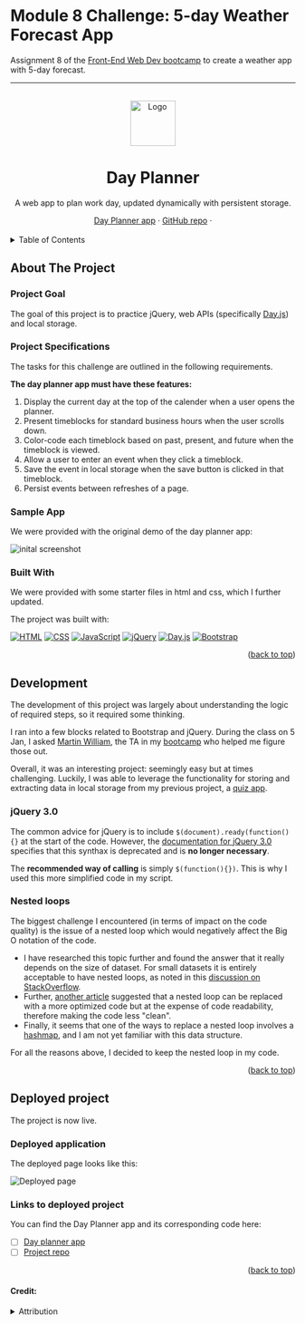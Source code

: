 # Module 8 Challenge: 5-day Weather Forecast App
Assignment 8 of the [Front-End Web Dev bootcamp][bootcamp-url] to create a weather app with 5-day forecast.


****
<a name="readme-top"></a>

<!-- PROJECT LOGO -->
<br />
<div align="center">
<!-- Webpage icon -->
<a href="https://icollier77.github.io/weather-app-5days/" target="_blank">
    <img src="./images/planner.png" alt="Logo" width="80" height="80">
  </a>

<h1 align="center">Day Planner</h1>

  <p align="center">A web app to plan work day, updated dynamically with persistent storage.</p>
    <!-- links to deployment -->
    <a href="https://icollier77.github.io/day-scheduler-app/" target="_blank">Day Planner app</a>
    ·
    <a href="https://github.com/icollier77/day-scheduler-app" target="_blank">GitHub repo</a>
    ·
  <br>
  <br>
</div>



<!-- TABLE OF CONTENTS -->
<details>
  <summary>Table of Contents</summary>
  <ol>
    <li>
      <a href="#about-the-project">About The Project</a>
      <ul>
        <li><a href="#project-goal">Project Goal</a></li>
        <li><a href="#project-specifications">Project Specifications</a></li>
        <li><a href="#sample-app">Sample App</a></li>
        <li><a href="#built-with">Built With</a></li>
      </ul>
    </li>
    <li><a href="#development">Development</a></li>
      <ul>
        <li><a href="#jquery-30">jQuery 3.0</a></li>
        <li><a href="#nested-loops">Nested loops</a></li>
      </ul>
    <li><a href="#deployed-project">Deployed Project</a></li>
      <ul>
        <li><a href="#deployed-application">Deployed Application</a></li>
        <li><a href="#links-to-deployed-project">Links to Deployed Project</a></li>
      </ul>
  </ol>
</details>

<!-- ABOUT THE PROJECT -->
## About The Project

### Project Goal
The goal of this project is to practice jQuery, web APIs (specifically [Day.js][dayjs-url]) and local storage.

### Project Specifications

<p>The tasks for this challenge are outlined in the following requirements.</p>

<p><b>The day planner app must have these features:</b></p>
<ol>
  <li>Display the current day at the top of the calender when a user opens the planner.</li>
  <li>Present timeblocks for standard business hours when the user scrolls down.</li>
  <li>Color-code each timeblock based on past, present, and future when the timeblock is viewed.</li>
  <li>Allow a user to enter an event when they click a timeblock.</li>
  <li>Save the event in local storage when the save button is clicked in that timeblock.</li>
  <li>Persist events between refreshes of a page.</li>
  
</ol>

### Sample App

<p>We were provided with the original demo of the day planner app:

![inital screenshot][initial-img]
</p>

### Built With

We were provided with some starter files in html and css, which I further updated.

The project was built with:

[![HTML][html-badge]][html-url] 
[![CSS][css-badge]][css-url] 
[![JavaScript][js-badge]][js-url] 
[![jQuery][jquery-badge]][jquery-url]
[![Day.js][dayjs-badge]][dayjs-url]
[![Bootstrap][boostrap-badge]][bootstrap-url]


<p align="right">(<a href="#readme-top">back to top</a>)</p>

<!-- The build process -->
## Development

The development of this project was largely about understanding the logic of required steps, so it required some thinking.

I ran into a few blocks related to Bootstrap and jQuery. During the class on 5 Jan, I asked [Martin William][martin-url], the TA in my [bootcamp][bootcamp-url] who helped me figure those out.

Overall, it was an interesting project: seemingly easy but at times challenging. Luckily, I was able to leverage the functionality for storing and extracting data in local storage from my previous project, a [quiz app][quiz-app-url].

### jQuery 3.0

The common advice for jQuery is to include `$(document).ready(function(){}` at the start of the code. However, the [documentation for jQuery 3.0][jquery-ready-url] specifies that this synthax is deprecated and is **no longer necessary**.

The **recommended way of calling** is simply `$(function(){})`. This is why I used this more simplified code in my script.

### Nested loops

The biggest challenge I encountered (in terms of impact on the code quality) is the issue of a nested loop which would negatively affect the Big O notation of the code.

* I have researched this topic further and found the answer that it really depends on the size of dataset. For small datasets it is entirely acceptable to have nested loops, as noted in this [discussion on StackOverflow][stackoverflow-url].
* Further, [another article][medium-url] suggested that a nested loop can be replaced with a more optimized code but at the expense of code readability, therefore making the code less "clean".
* Finally, it seems that one of the ways to replace a nested loop involves a [hashmap][hashmap-url], and I am not yet familiar with this data structure.

For all the reasons above, I decided to keep the nested loop in my code.

<p align="right">(<a href="#readme-top">back to top</a>)</p>

<!-- Deployed project -->
## Deployed project

The project is now live.

### Deployed application

The deployed page looks like this:

![Deployed page][deployed-gif]

### Links to deployed project

You can find the Day Planner app and its corresponding code here:

- [ ] [Day planner app][deployed-url]
- [ ] [Project repo][repo-url]

<p align="right">(<a href="#readme-top">back to top</a>)</p>

#### Credit:
<details>
    <summary>Attribution</summary>

- <a href="https://www.flaticon.com/free-icons/journal" title="journal icons" target="_blank">Journal icons created by Freepik - Flaticon</a>

<!-- MARKDOWN LINKS & IMAGES -->
[deployed-gif]: ./images/deployed-page.gif

[deployed-url]: https://icollier77.github.io/day-scheduler-app/

[repo-url]: https://github.com/icollier77/day-scheduler-app

[initial-img]: ./images/05-third-party-apis-homework-demo.gif

[html-badge]: https://img.shields.io/badge/HTML-e34c26?style=for-the-badge&logo=html5&logoColor=white
[css-badge]: https://img.shields.io/badge/CSS-FF8A27?style=for-the-badge&logo=CSS3
[js-badge]: https://img.shields.io/badge/JavaScript-F0DB4F?style=for-the-badge&logo=Javascript&logoColor=323330
[dayjs-badge]: https://img.shields.io/badge/Day.js-ff8849?style=for-the-badge&logo=dayjs&logoColor=white
[jquery-badge]: https://img.shields.io/badge/jQuery-0769ad?style=for-the-badge&logo=jQuery&logoColor=white
[boostrap-badge]: https://img.shields.io/badge/Bootstrap-563D7C?style=for-the-badge&logo=bootstrap&logoColor=white

[html-url]: https://www.w3schools.com/html/
[css-url]: https://www.w3schools.com/css/default.asp
[js-url]: https://www.w3schools.com/js/default.asp
[dayjs-url]: https://day.js.org/
[jquery-url]: https://jquery.com/
[bootstrap-url]: https://getbootstrap.com/

[bootcamp-url]: https://www.edx.org/boot-camps/coding/skills-bootcamp-in-front-end-web-development

[martin-url]: https://github.com/MartinSWDev

[quiz-app-url]: https://github.com/icollier77/life-in-uk-quiz

[jquery-ready-url]: https://api.jquery.com/ready/

[stackoverflow-url]: https://stackoverflow.com/questions/48411581/how-to-avoid-for-loop-inside-for-loop-in-javascript

[medium-url]: https://medium.com/geekculture/javascript-101-optimizing-your-loops-e63e49fe9a59

[hashmap-url]: https://stackoverflow.com/questions/48589552/whats-the-best-way-to-optimize-these-nested-for-loops-used-to-create-a-hashmap